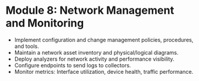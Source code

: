 # Module 8: Network Management and Monitoring

- Implement configuration and change management policies, procedures, and tools.
- Maintain a network asset inventory and physical/logical diagrams.
- Deploy analyzers for network activity and performance visibility.
- Configure endpoints to send logs to collectors.
- Monitor metrics: Interface utilization, device health, traffic performance.
